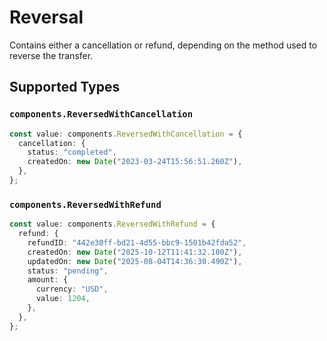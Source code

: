 # Reversal

Contains either a cancellation or refund, depending on the method used to reverse the transfer.


## Supported Types

### `components.ReversedWithCancellation`

```typescript
const value: components.ReversedWithCancellation = {
  cancellation: {
    status: "completed",
    createdOn: new Date("2023-03-24T15:56:51.260Z"),
  },
};
```

### `components.ReversedWithRefund`

```typescript
const value: components.ReversedWithRefund = {
  refund: {
    refundID: "442e30ff-bd21-4d55-bbc9-1501b42fda52",
    createdOn: new Date("2025-10-12T11:41:32.180Z"),
    updatedOn: new Date("2025-08-04T14:36:30.490Z"),
    status: "pending",
    amount: {
      currency: "USD",
      value: 1204,
    },
  },
};
```


